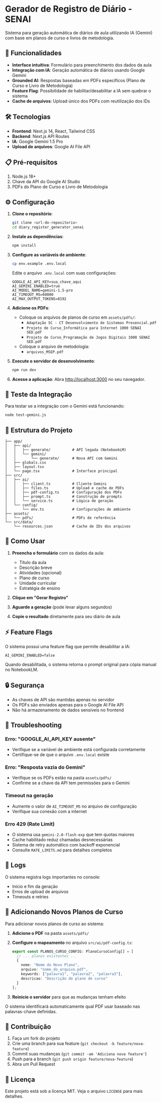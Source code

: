 # Gerador de Registro de Diário - SENAI

Sistema para geração automática de diários de aula utilizando IA (Gemini) com base em planos de curso e livros de metodologia.

## 🚀 Funcionalidades

- **Interface intuitiva**: Formulário para preenchimento dos dados da aula
- **Integração com IA**: Geração automática de diários usando Google Gemini
- **Grounded AI**: Respostas baseadas em PDFs específicos (Plano de Curso e Livro de Metodologia)
- **Feature Flag**: Possibilidade de habilitar/desabilitar a IA sem quebrar o sistema
- **Cache de arquivos**: Upload único dos PDFs com reutilização dos IDs

## 🛠️ Tecnologias

- **Frontend**: Next.js 14, React, Tailwind CSS
- **Backend**: Next.js API Routes
- **IA**: Google Gemini 1.5 Pro
- **Upload de arquivos**: Google AI File API

## 📋 Pré-requisitos

1. Node.js 18+ 
2. Chave da API do Google AI Studio
3. PDFs do Plano de Curso e Livro de Metodologia

## ⚙️ Configuração

1. **Clone o repositório**:
   ```bash
   git clone <url-do-repositorio>
   cd diary_register_generator_senai
   ```

2. **Instale as dependências**:
   ```bash
   npm install
   ```

3. **Configure as variáveis de ambiente**:
   ```bash
   cp env.example .env.local
   ```
   
   Edite o arquivo `.env.local` com suas configurações:
   ```env
   GOOGLE_AI_API_KEY=sua_chave_aqui
   AI_GEMINI_ENABLED=true
   AI_MODEL_NAME=gemini-1.5-pro
   AI_TIMEOUT_MS=60000
   AI_MAX_OUTPUT_TOKENS=8192
   ```

4. **Adicione os PDFs**:
   - Coloque os arquivos de planos de curso em `assets/pdfs/`:
     - `Adaptação SC - CT Desenvolvimento de Sistemas Presencial.pdf`
     - `Projeto de Curso_Informática para Internet 1000 SENAI SED.pdf`
     - `Projeto de Curso_Programação de Jogos Digitais 1000 SENAI SED.pdf`
   - Coloque o arquivo de metodologia:
     - `arquivos_MSEP.pdf`

5. **Execute o servidor de desenvolvimento**:
   ```bash
   npm run dev
   ```

6. **Acesse a aplicação**:
   Abra [http://localhost:3000](http://localhost:3000) no seu navegador.

## 🧪 Teste da Integração

Para testar se a integração com o Gemini está funcionando:

```bash
node test-gemini.js
```

## 📁 Estrutura do Projeto

```
├── app/
│   ├── api/
│   │   ├── generate/          # API legada (NotebookLM)
│   │   └── gemini/
│   │       └── generate/      # Nova API com Gemini
│   ├── globals.css
│   ├── layout.tsx
│   └── page.tsx               # Interface principal
├── src/
│   ├── ai/
│   │   ├── client.ts          # Cliente Gemini
│   │   ├── files.ts           # Upload e cache de PDFs
│   │   ├── pdf-config.ts      # Configuração dos PDFs
│   │   ├── prompt.ts          # Construção de prompts
│   │   └── service.ts         # Lógica de geração
│   └── config/
│       └── env.ts             # Configurações de ambiente
├── assets/
│   └── pdfs/                  # PDFs de referência
└── src/data/
    └── resources.json         # Cache de IDs dos arquivos
```

## 🔧 Como Usar

1. **Preencha o formulário** com os dados da aula:
   - Título da aula
   - Descrição breve
   - Atividades (opcional)
   - Plano de curso
   - Unidade curricular
   - Estratégia de ensino

2. **Clique em "Gerar Registro"**

3. **Aguarde a geração** (pode levar alguns segundos)

4. **Copie o resultado** diretamente para seu diário de aula

## ⚡ Feature Flags

O sistema possui uma feature flag que permite desabilitar a IA:

```env
AI_GEMINI_ENABLED=false
```

Quando desabilitada, o sistema retorna o prompt original para cópia manual no NotebookLM.

## 🔒 Segurança

- As chaves de API são mantidas apenas no servidor
- Os PDFs são enviados apenas para o Google AI File API
- Não há armazenamento de dados sensíveis no frontend

## 🐛 Troubleshooting

### Erro: "GOOGLE_AI_API_KEY ausente"
- Verifique se a variável de ambiente está configurada corretamente
- Certifique-se de que o arquivo `.env.local` existe

### Erro: "Resposta vazia do Gemini"
- Verifique se os PDFs estão na pasta `assets/pdfs/`
- Confirme se a chave da API tem permissões para o Gemini

### Timeout na geração
- Aumente o valor de `AI_TIMEOUT_MS` no arquivo de configuração
- Verifique sua conexão com a internet

### Erro 429 (Rate Limit)
- O sistema usa `gemini-2.0-flash-exp` que tem quotas maiores
- Cache habilitado reduz chamadas desnecessárias
- Sistema de retry automático com backoff exponencial
- Consulte `RATE_LIMITS.md` para detalhes completos

## 📝 Logs

O sistema registra logs importantes no console:
- Início e fim da geração
- Erros de upload de arquivos
- Timeouts e retries

## 🔧 Adicionando Novos Planos de Curso

Para adicionar novos planos de curso ao sistema:

1. **Adicione o PDF** na pasta `assets/pdfs/`

2. **Configure o mapeamento** no arquivo `src/ai/pdf-config.ts`:
   ```typescript
   export const PLANOS_CURSO_CONFIG: PlanoCursoConfig[] = [
     // ... planos existentes ...
     {
       nome: "Nome do Novo Plano",
       arquivo: "nome_do_arquivo.pdf",
       keywords: ["palavra1", "palavra2", "palavra3"],
       descricao: "Descrição do plano de curso"
     }
   ];
   ```

3. **Reinicie o servidor** para que as mudanças tenham efeito

O sistema identificará automaticamente qual PDF usar baseado nas palavras-chave definidas.

## 🤝 Contribuição

1. Faça um fork do projeto
2. Crie uma branch para sua feature (`git checkout -b feature/nova-feature`)
3. Commit suas mudanças (`git commit -am 'Adiciona nova feature'`)
4. Push para a branch (`git push origin feature/nova-feature`)
5. Abra um Pull Request

## 📄 Licença

Este projeto está sob a licença MIT. Veja o arquivo `LICENSE` para mais detalhes.